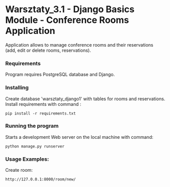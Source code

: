 # Warsztaty_3.1 - Django Basics Module - Conference Rooms Application
Application allows to manage conference rooms and their reservations (add, edit or delete rooms, reservations).

### Requirements
Program requires PostgreSQL database and Django.

### Installing
Create database 'warsztaty_django1' with tables for rooms and reservations. Install requirements  with command :
```
pip install -r requirements.txt
```
### Running the program
Starts a development Web server on the local machine with command:
```
python manage.py runserver
```
### Usage Examples:
Create room:
```
http://127.0.0.1:8000/room/new/
```

